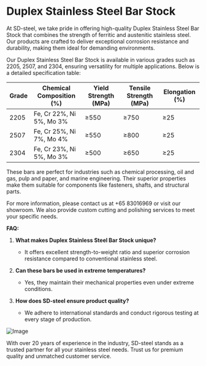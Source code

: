 # Duplex Stainless Steel Bar Stock

At SD-steel, we take pride in offering high-quality Duplex Stainless Steel Bar Stock that combines the strength of ferritic and austenitic stainless steel. Our products are crafted to deliver exceptional corrosion resistance and durability, making them ideal for demanding environments.

Our Duplex Stainless Steel Bar Stock is available in various grades such as 2205, 2507, and 2304, ensuring versatility for multiple applications. Below is a detailed specification table:

| Grade   | Chemical Composition (%) | Yield Strength (MPa) | Tensile Strength (MPa) | Elongation (%) |
|---------|--------------------------|-----------------------|-------------------------|----------------|
| 2205    | Fe, Cr 22%, Ni 5%, Mo 3% | ≥550                  | ≥750                    | ≥25            |
| 2507    | Fe, Cr 25%, Ni 7%, Mo 4% | ≥550                  | ≥800                    | ≥25            |
| 2304    | Fe, Cr 23%, Ni 5%, Mo 3% | ≥500                  | ≥650                    | ≥25            |

These bars are perfect for industries such as chemical processing, oil and gas, pulp and paper, and marine engineering. Their superior properties make them suitable for components like fasteners, shafts, and structural parts.

For more information, please contact us at +65 83016969 or visit our showroom. We also provide custom cutting and polishing services to meet your specific needs.

**FAQ:**

1. **What makes Duplex Stainless Steel Bar Stock unique?**
   - It offers excellent strength-to-weight ratio and superior corrosion resistance compared to conventional stainless steel.

2. **Can these bars be used in extreme temperatures?**
   - Yes, they maintain their mechanical properties even under extreme conditions.

3. **How does SD-steel ensure product quality?**
   - We adhere to international standards and conduct rigorous testing at every stage of production.

![Image](https://github.com/user-attachments/assets/2567258e-e124-4816-932d-1809bd27ef0b)

With over 20 years of experience in the industry, SD-steel stands as a trusted partner for all your stainless steel needs. Trust us for premium quality and unmatched customer service.